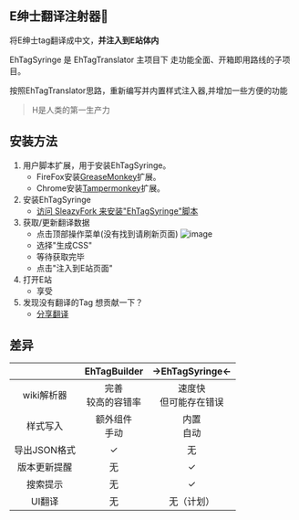 E绅士翻译注射器💉
------------

将E绅士tag翻译成中文，**并注入到E站体内**

EhTagSyringe 是 EhTagTranslator 主项目下 走功能全面、开箱即用路线的子项目。

按照EhTagTranslator思路，重新编写并内置样式注入器,并增加一些方便的功能

> H是人类的第一生产力


## 安装方法
1. 用户脚本扩展，用于安装EhTagSyringe。
   * FireFox安装[GreaseMonkey](http://www.greasespot.net/)扩展。
   * Chrome安装[Tampermonkey](https://chrome.google.com/webstore/detail/tampermonkey/dhdgffkkebhmkfjojejmpbldmpobfkfo?hl=zh-CN)扩展。
2. 安装EhTagSyringe
   * [访问 SleazyFork 来安装"EhTagSyringe"脚本](https://sleazyfork.org/scripts/33136)
3. 获取/更新翻译数据
   * 点击顶部操作菜单(没有找到请刷新页面) ![image](https://user-images.githubusercontent.com/5716100/30308161-1f7c0022-9749-11e7-9702-7f607254d158.png)
   * 选择"生成CSS"
   * 等待获取完毕
   * 点击"注入到E站页面"
4. 打开E站
   * 享受
5. 发现没有翻译的Tag 想贡献一下？ 
   * [分享翻译](https://github.com/Mapaler/EhTagTranslator/wiki)



## 差异

|                | EhTagBuilder | →EhTagSyringe← |
|:--------------:|:------------:|:------------:|
| wiki解析器 | 完善<br>较高的容错率 | 速度快<br>但可能存在错误 |
| 样式写入 | 额外组件<br>手动 | 内置<br>自动 |
| 导出JSON格式 | ✓ | 无 |
| 版本更新提醒 | 无 | ✓ |
| 搜索提示 | 无 | ✓ |
| UI翻译 | 无 | 无（计划） |



